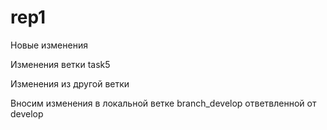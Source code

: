 # rep1

Новые изменения  

Изменения ветки task5

Изменения из другой ветки

Вносим изменения в локальной ветке branch_develop ответвленной от develop